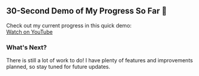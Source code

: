 ## 30-Second Demo of My Progress So Far 🎥

Check out my current progress in this quick demo:  
[Watch on YouTube](https://youtu.be/QCAu6oafEUs)

### What's Next? 
There is still a lot of work to do! I have plenty of features and improvements planned, so stay tuned for future updates.
